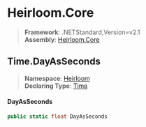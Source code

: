 # Heirloom.Core

> **Framework**: .NETStandard,Version=v2.1  
> **Assembly**: [Heirloom.Core][0]  

## Time.DayAsSeconds

> **Namespace**: [Heirloom][0]  
> **Declaring Type**: [Time][1]  

#### DayAsSeconds

```cs
public static float DayAsSeconds
```

[0]: ../../../Heirloom.Core.md
[1]: ../Time.md
